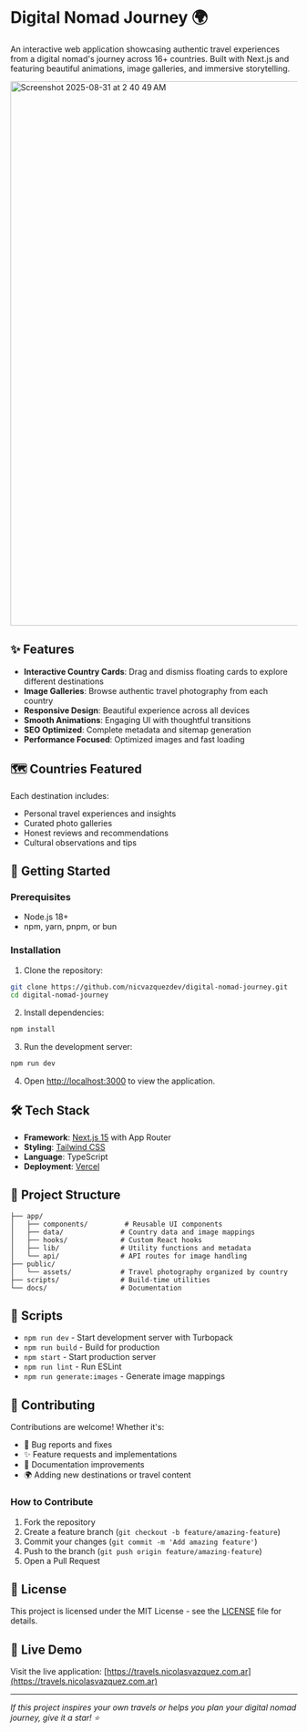 # Digital Nomad Journey 🌍

An interactive web application showcasing authentic travel experiences from a digital nomad's journey across 16+ countries. Built with Next.js and featuring beautiful animations, image galleries, and immersive storytelling.

<img width="1723" height="955" alt="Screenshot 2025-08-31 at 2 40 49 AM" src="https://github.com/user-attachments/assets/0abc1989-e7f1-410a-8922-ffcdf228b449" />

## ✨ Features

- **Interactive Country Cards**: Drag and dismiss floating cards to explore different destinations
- **Image Galleries**: Browse authentic travel photography from each country
- **Responsive Design**: Beautiful experience across all devices
- **Smooth Animations**: Engaging UI with thoughtful transitions
- **SEO Optimized**: Complete metadata and sitemap generation
- **Performance Focused**: Optimized images and fast loading

## 🗺️ Countries Featured

Each destination includes:

- Personal travel experiences and insights
- Curated photo galleries
- Honest reviews and recommendations
- Cultural observations and tips

## 🚀 Getting Started

### Prerequisites

- Node.js 18+
- npm, yarn, pnpm, or bun

### Installation

1. Clone the repository:

```bash
git clone https://github.com/nicvazquezdev/digital-nomad-journey.git
cd digital-nomad-journey
```

2. Install dependencies:

```bash
npm install
```

3. Run the development server:

```bash
npm run dev
```

4. Open [http://localhost:3000](http://localhost:3000) to view the application.

## 🛠️ Tech Stack

- **Framework**: [Next.js 15](https://nextjs.org) with App Router
- **Styling**: [Tailwind CSS](https://tailwindcss.com)
- **Language**: TypeScript
- **Deployment**: [Vercel](https://vercel.com)

## 📁 Project Structure

```
├── app/
│   ├── components/         # Reusable UI components
│   ├── data/              # Country data and image mappings
│   ├── hooks/             # Custom React hooks
│   ├── lib/               # Utility functions and metadata
│   └── api/               # API routes for image handling
├── public/
│   └── assets/            # Travel photography organized by country
├── scripts/               # Build-time utilities
└── docs/                  # Documentation
```

## 🔧 Scripts

- `npm run dev` - Start development server with Turbopack
- `npm run build` - Build for production
- `npm start` - Start production server
- `npm run lint` - Run ESLint
- `npm run generate:images` - Generate image mappings

## 🤝 Contributing

Contributions are welcome! Whether it's:

- 🐛 Bug reports and fixes
- ✨ Feature requests and implementations
- 📝 Documentation improvements
- 🌍 Adding new destinations or travel content

### How to Contribute

1. Fork the repository
2. Create a feature branch (`git checkout -b feature/amazing-feature`)
3. Commit your changes (`git commit -m 'Add amazing feature'`)
4. Push to the branch (`git push origin feature/amazing-feature`)
5. Open a Pull Request

## 📄 License

This project is licensed under the MIT License - see the [LICENSE](LICENSE) file for details.

## 📱 Live Demo

Visit the live application: [https://travels.nicolasvazquez.com.ar](https://travels.nicolasvazquez.com.ar)

---

_If this project inspires your own travels or helps you plan your digital nomad journey, give it a star! ⭐_
